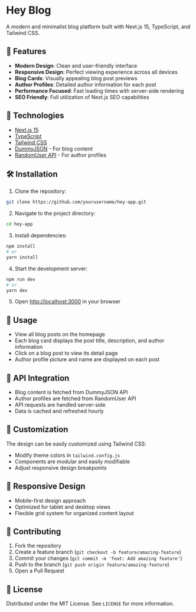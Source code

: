 # Hey Blog

A modern and minimalist blog platform built with Next.js 15, TypeScript, and Tailwind CSS.

## 🌟 Features

- **Modern Design**: Clean and user-friendly interface
- **Responsive Design**: Perfect viewing experience across all devices
- **Blog Cards**: Visually appealing blog post previews
- **Author Profiles**: Detailed author information for each post
- **Performance Focused**: Fast loading times with server-side rendering
- **SEO Friendly**: Full utilization of Next.js SEO capabilities

## 🚀 Technologies

- [Next.js 15](https://nextjs.org/)
- [TypeScript](https://www.typescriptlang.org/)
- [Tailwind CSS](https://tailwindcss.com/)
- [DummyJSON](https://dummyjson.com/) - For blog content
- [RandomUser API](https://randomuser.me/) - For author profiles

## 🛠️ Installation

1. Clone the repository:
```bash
git clone https://github.com/yourusername/hey-app.git
```

2. Navigate to the project directory:
```bash
cd hey-app
```

3. Install dependencies:
```bash
npm install
# or
yarn install
```

4. Start the development server:
```bash
npm run dev
# or
yarn dev
```

5. Open [http://localhost:3000](http://localhost:3000) in your browser

## 📝 Usage

- View all blog posts on the homepage
- Each blog card displays the post title, description, and author information
- Click on a blog post to view its detail page
- Author profile picture and name are displayed on each post

## 🔄 API Integration

- Blog content is fetched from DummyJSON API
- Author profiles are fetched from RandomUser API
- API requests are handled server-side
- Data is cached and refreshed hourly

## 🎨 Customization

The design can be easily customized using Tailwind CSS:

- Modify theme colors in `tailwind.config.js`
- Components are modular and easily modifiable
- Adjust responsive design breakpoints

## 📱 Responsive Design

- Mobile-first design approach
- Optimized for tablet and desktop views
- Flexible grid system for organized content layout

## 🤝 Contributing

1. Fork the repository
2. Create a feature branch (`git checkout -b feature/amazing-feature`)
3. Commit your changes (`git commit -m 'feat: Add amazing feature'`)
4. Push to the branch (`git push origin feature/amazing-feature`)
5. Open a Pull Request

## 📄 License

Distributed under the MIT License. See `LICENSE` for more information.
